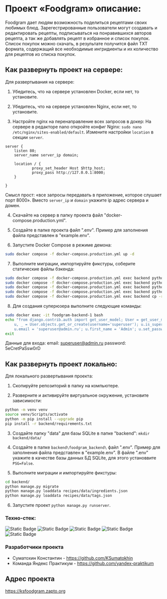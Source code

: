 # Проект «Foodgram» описание:
Foodgram дает людям возможность поделиться рецептами своих любимых блюд. Зарегестрированные пользователи могут создавать и редактировать рецепты, подписываться на понравившихся авторов рецепта, а так же добавлять рецепт в избранное и список покупок. Список покупок можно скачать, в результате получится файл TXT формата, содержащий все необходимые ингридиенты и их количество для рецептов из списка покупок.

## Как развернуть проект на сервере:
Для развертывания на сервере:
1. Убедитесь, что на сервере установлен Docker, если нет, то установите.

2. Убедитесь, что на сервере установлен Nginx, если нет, то установите.

3. Настройте nginx на перенаправление всех запросов в докер:
На сервере в редакторе nano откройте конфиг Nginx:
`sudo nano /etc/nginx/sites-enabled/default`. Измените настройки `location` в секции `server`.

```
server {
    listen 80;
    server_name server_ip domain;

    location / {
            proxy_set_header Host $http_host;
            proxy_pass http://127.0.0.1:8000;
    }

}
```
Cмысл прост: «все запросы передавать в приложение, которое слушает порт 8000».
Вместо `server_ip` и `domain` укажите ip адрес сервера и домен.

4. Скачайте на сервер в папку проекта файл "docker-compose.production.yml".

5. Создайте в папке проекта файл ".env". Пример для заполнения файла представлен в "example.env".

6. Запустите Docker Compose в режиме демона:
```bash
sudo docker compose -f docker-compose.production.yml up -d
```

7. Выполните миграции, импортируйте фикстуры, соберите статические файлы бэкенда:
```bash
sudo docker compose -f docker-compose.production.yml exec backend python manage.py migrate
sudo docker compose -f docker-compose.production.yml exec backend python manage.py loaddata recipes/data/ingredients.json
sudo docker compose -f docker-compose.production.yml exec backend python manage.py loaddata recipes/data/tags.json
sudo docker compose -f docker-compose.production.yml exec backend python manage.py collectstatic
sudo docker compose -f docker-compose.production.yml exec backend cp -r /app/collected_static/. /backend_static/static/
```

8. Для создания суперюзера выполните следующие команды:
```bash
sudo docker exec -it foodgram-backend-1 bash
echo "from django.contrib.auth import get_user_model; User = get_user_model(); \
    u, _ = User.objects.get_or_create(username='superuser'); u.is_superuser = True; u.is_staff = True; \
	u.email = 'superuser@admin.ru'; u.first_name = 'Admin'; u.set_password('5eCretPaSsw0rD'); u.save();" | python manage.py shell
exit
```
Данные для входа:
email: superuser@admin.ru
password: 5eCretPaSsw0rD

## Как развернуть проект локально:
Для локального развертывания проекта:
1. Скопируйте репозиторий в папку на компьютере.

2. Разверните и активируйте виртуальное окружение, установите зависимости:
```bash
python -m venv venv
source venv/Scripts/activate
python -m pip install --upgrade pip
pip install -r backend/requirements.txt
```

3. Создайте папку "data" для базы SQLite в папке "backend": `mkdir backend/data/`

4. Создайте в папке `backend\foodgram_backend\` файл ".env". Пример для заполнения файла представлен в "example.env".
В файле ".env" укажите в качестве базы данных БД SQLite, для этого установвите `PSG=False`.

5. Выполните миграции и импортируйте фикстуры:
```bash
cd backend/
python manage.py migrate
python manage.py loaddata recipes/data/ingredients.json
python manage.py loaddata recipes/data/tags.json
```

6. Запустите проект `python manage.py runserver`. 


### Техно-стек:
![Static Badge](https://img.shields.io/badge/v.3.9-brightgreen?logo=Python&logoColor=brightgreen&label=Python)
![Static Badge](https://img.shields.io/badge/v.4.2-blue?logo=Django&logoColor=white&label=Django&labelColor=%23004B33)
![Static Badge](https://img.shields.io/badge/DRF-v.3.15-blue)
![Static Badge](https://img.shields.io/badge/Djoser-v.2.1-blue)
![Static Badge](https://img.shields.io/badge/Docker-%232496ED?logo=docker&logoColor=white&labelColor=%232496ED)



### Разработчики проекта
- Суматохин Константин - https://github.com/KSumatokhin
- Команда Яндекс Практикум - https://github.com/yandex-praktikum

## Адрес проекта
https://ksfoodgram.zapto.org
